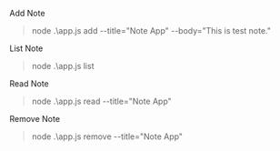 Add Note
>node .\app.js add --title="Note App" --body="This is test note."

List Note
>node .\app.js list

Read Note
>node .\app.js read --title="Note App"

Remove Note
>node .\app.js remove --title="Note App"
